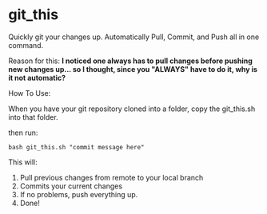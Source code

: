 # git_this
Quickly git your changes up. Automatically Pull, Commit, and Push all in one command.

Reason for this:
**I noticed one always has to pull changes before pushing new changes up... so I thought, since you "ALWAYS" have to do it, why is it not automatic?**


How To Use:

When you have your git repository cloned into a folder, copy the git_this.sh into that folder.

then run:

<code>bash git_this.sh "commit message here"</code>

This will:

1. Pull previous changes from remote to your local branch
2. Commits your current changes
3. If no problems, push everything up.
4. Done!
